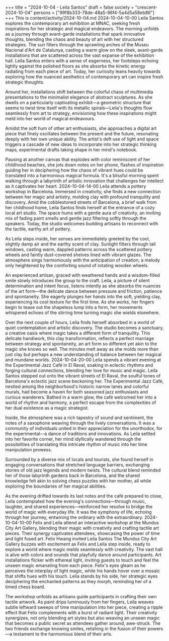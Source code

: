 +++
title = "2024-10-04 - Leila Santos"
draft = false
society = "crescent-2024-10-04"
persons = ["99f8b333-78de-48a5-96f4-5a4d5a58eb86"]
+++
This is content/activity/2024-10-04.md
2024-10-04-10-00
Leila Santos explores the contemporary art exhibition at MNAC, seeking fresh inspirations for her strategic and magical endeavors. The morning unfolds as a journey through avant-garde installations that spark innovative thoughts, blending the chaos and beauty of art with her structured strategies.
The sun filters through the sprawling arches of the Museu Nacional d'Art de Catalunya, casting a warm glow on the sleek, avant-garde installations that are scattered across the vast expanse of the exhibition hall. Leila Santos enters with a sense of eagerness, her footsteps echoing lightly against the polished floors as she absorbs the kinetic energy radiating from each piece of art. Today, her curiosity leans heavily towards exploring how the nuanced aesthetics of contemporary art can inspire fresh strategic thoughts.

Around her, installations shift between the colorful chaos of multimedia presentations to the minimalist elegance of abstract sculptures. As she dwells on a particularly captivating exhibit—a geometric structure that seems to twist time itself with its metallic spirals—Leila's thoughts flow seamlessly from art to strategy, envisioning how these inspirations might meld into her world of magical endeavours. 

Amidst the soft hum of other art enthusiasts, she approaches a digital art piece that finely oscillates between the present and the future, resonating deeply with her own unique ability. The artist's deft use of light and space triggers a cascade of new ideas to incorporate into her strategic thinking maps, experimental drafts taking shape in her mind's notebook. 

Pausing at another canvas that explodes with color reminiscent of her childhood beaches, she jots down notes on her phone, flashes of inspiration guiding her in deciphering how the chaos of vibrant hues could be translated into a harmonious magical formula. It's a blissful morning spent walking through a labyrinth of artistic innovation that challenges her intellect as it captivates her heart.
2024-10-04-14-00
Leila attends a pottery workshop in Barcelona. Immersed in creativity, she finds a new connection between her magic and artistry, molding clay with profound tranquility and discovery.
Amid the cobblestoned streets of Barcelona, a brief walk from her childhood home, Leila Santos finds herself at the entrance of a cozy local art studio. The space hums with a gentle aura of creativity, an inviting mix of fading paint smells and gentle jazz filtering softly through the speakers. Today, the studio welcomes budding artisans to reconnect with the tactile, earthy art of pottery.

As Leila steps inside, her senses are immediately greeted by the cool, slightly damp air and the earthy scent of clay. Sunlight filters through tall windows, casting warm, dappled patterns across the scattered pottery wheels and faintly dust-covered shelves lined with vibrant glazes. The atmosphere sings harmoniously with the anticipation of creation, a melody only heightened by the comforting sound of rotating wooden wheels.

An experienced artisan, graced with weathered hands and a wisdom-filled smile slowly introduces the group to the craft. Leila, a picture of silent determination and intent focus, listens intently as she absorbs the nuances of the art form—the delicate dance between pressure and friction, patience and spontaneity. She eagerly plunges her hands into the soft, yielding clay, experiencing its cool texture for the first time. As she works, her fingers begin to tease out the shapeless lump into a form, her movements whispered echoes of the stirring time turning magic she wields elsewhere.

Over the next couple of hours, Leila finds herself absorbed in a world of quiet contemplation and artistic discovery. The studio becomes a sanctuary, a creative oasis where magic takes a different form of tranquility. This delicate handiwork, this clay transformation, reflects a perfect marriage between strategy and spontaneity, an art form so different yet akin to the magic she knows so well. The minutes melt away as she molds more than just clay but perhaps a new understanding of balance between her magical and mundane worlds.
2024-10-04-20-00
Leila spends a vibrant evening at the Experimental Jazz Café in El Raval, soaking in eclectic rhythms and forging cultural connections, blending her love for music and magic.
Leila Santos stepped out onto the vibrant streets of El Raval, the soulful tones of Barcelona's eclectic jazz scene beckoning her. The Experimental Jazz Café, nestled among the neighborhood's historic narrow lanes and colorful murals, had become a haven for both seasoned jazz enthusiasts and curious wanderers. Bathed in a warm glow, the café welcomed her into a world of rhythm and harmony, a perfect escape from the complexities of her dual existence as a magic strategist.

Inside, the atmosphere was a rich tapestry of sound and sentiment, the notes of a saxophone weaving through the lively conversations. It was a community of individuals united in their appreciation for the unorthodox, for the experimental—a dance of traditions and innovations. As Leila settled into her favorite corner, her mind idyllically wandered through the possibilities of translating this intricate rhythm of music into her time manipulation prowess.

Surrounded by a diverse mix of locals and tourists, she found herself in engaging conversations that stretched language barriers, exchanging stories of old jazz legends and modern twists. The cultural blend reminded her of those labyrinth gardens back in Barcelona, and the shared knowledge felt akin to solving chess puzzles with her mother, all while exploring the boundaries of her magical abilities. 

As the evening drifted towards its last notes and the café prepared to close, Leila contemplated how the evening's connections—through music, laughter, and shared experiences—reinforced her resolve to bridge the world of magic with everyday life. It was the symphony of life, echoing through her journey, entwining the ordinary with the extraordinary.
2024-10-04-10-00
Felix and Leila attend an interactive workshop at the Mundus City Art Gallery, blending their magic with creativity and crafting tactile art pieces. Their synergy captivates attendees, showcasing the power of time and light fused art.
Felix Hwang invited Leila Santos
The Mundus City Art Gallery buzzes with excitement as Felix and Leila step inside, ready to explore a world where magic melds seamlessly with creativity. The vast hall is alive with colors and sounds that playfully dance around participants. Art installations flicker with ethereal light, inviting guests to touch and feel the unseen magic emanating from each piece. Felix's eyes gleam as he perceives the interplay of light magic, while his hands hover over a mosaic that shifts hues with his touch. Leila stands by his side, her strategic eyes deciphering the enchanted patterns as they morph, reminding her of a timed chess board.

The workshop unfolds as artisans guide participants in crafting their own tactile artwork. As paint drips luminously from her fingers, Leila weaves subtle leftward sweeps of time manipulation into her piece, creating a ripple effect that Felix complements with a burst of radiant light. Their creativity synergizes, not only blending art styles but also weaving an unseen magic that becomes a public secret as attendees gather around, awe-struck. The two friends exchange knowing smiles, relishing in the fusion of their powers—a testament to the harmonious blend of their arts.
